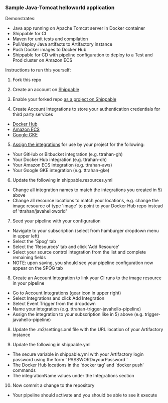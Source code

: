 ### Sample Java-Tomcat helloworld application

Demonstrates:
* Java app running on Apache Tomcat server in Docker container
* Shippable for CI
* Maven for unit tests and compilation
* Pull/deploy Java artifacts to Artifactory instance
* Push Docker images to Docker Hub
* Shippable for CD with pipeline configuration to deploy to a Test and
Prod cluster on Amazon ECS

Instructions to run this yourself:

1. Fork this repo

2. Create an account on [Shippable](http://www.shippable.com)

3. Enable your forked repo [as a project on Shippable](http://docs.shippable.com/gs_ci_sample/#enable-a-project)

4. Create Account Integrations to store your authentication credentials for third
party services
  * [Docker Hub](http://docs.shippable.com/int_docker_registries/#docker-hub)
  * [Amazon ECS](http://docs.shippable.com/int_container_services/#amazon-ec2-container-service-using-account-keys)
  * [Google GKE](http://docs.shippable.com/int_container_services/#google-container-engine-gke)

5. [Assign the integrations](http://docs.shippable.com/ci_subscriptions/#integrations)
 for use by your project for the following:
  * Your GitHub or Bitbucket integration (e.g. ttrahan-gh)
  * Your Docker Hub integration (e.g. ttrahan-dh)
  * Your Amazon ECS integration (e.g. ttrahan-aws)
  * Your Google GKE integration (e.g. ttrahan-gke)

6. Update the following in shippable.resources.yml
  * Change all integration names to match the integrations you created in 5) above
  * Change all resource locations to match your locations, e.g. change the image
  resource of type 'image' to point to your Docker Hub repo instead of 'ttrahan/javahelloworld'

7. Seed your pipeline with your configuration
  * Navigate to your subscription (select from hamburger dropdown menu in upper left)
  * Select the 'Spog' tab
  * Select the 'Resources' tab and click 'Add Resource'
  * Select your source control integration from the list and complete remaining fields
  * NOTE: upon saving, you should see your pipeline configuration now appear on the SPOG tab

8. Create an Account Integration to link your CI runs to the image resource in
your pipeline
  * Go to Account Integrations (gear icon in upper right)
  * Select Integrations and click Add Integration
  * Select Event Trigger from the dropdown
  * Name your integration (e.g. ttrahan-trigger-javahello-pipeline)
  * Assign the integration to your subscription like in 5) above (e.g. trigger-
    javahello-pipeline)

8. Update the .m2/settings.xml file with the URL location of your Artifactory instance

9. Update the following in shippable.yml
  * The secure variable in shippable.yml with your Artifactory login password using
  the form ' PASSWORD=yourPassword '
  * The Docker Hub locations in the 'docker tag' and 'docker push' commands
  * The integrationName values under the Integrations section

10. Now commit a change to the repository
  * Your pipeline should activate and you should be able to see it execute
